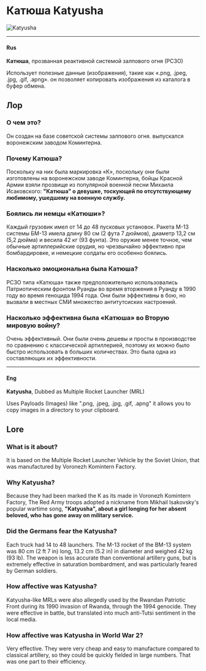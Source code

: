 # Катюша Katyusha
![Katyusha](https://github.com/anarchounidos/Katyusha/assets/94430800/e78cea73-bc72-46d2-8f96-f6b91ec2f65a)

----------------

#### Rus

**Катюша**, прозванная реактивной системой залпового огня (РСЗО)

Использует полезные данные (изображения), такие как «.png, .jpeg, .jpg, .gif, .apng».
он позволяет копировать изображения из каталога в буфер обмена.

## Лор

### О чем это?

Он создан на базе советской системы залпового огня.
выпускался воронежским заводом Коминтерна.

### Почему Катюша?

Поскольку на них была маркировка «К», поскольку они были изготовлены на воронежском заводе Коминтерна, бойцы Красной Армии взяли прозвище из популярной военной песни Михаила Исаковского:
**"Катюша" о девушке, тоскующей по отсутствующему любимому, ушедшему на военную службу.**

### Боялись ли немцы «Катюши»?

Каждый грузовик имел от 14 до 48 пусковых установок. Ракета М-13 системы БМ-13 имела длину 80 см (2 фута 7 дюймов), диаметр 13,2 см (5,2 дюйма) и весила 42 кг (93 фунта). Это оружие менее точное, чем обычные артиллерийские орудия, но чрезвычайно эффективно при бомбардировке, и немецкие солдаты его особенно боялись.

### Насколько эмоциональна была Катюша?

РСЗО типа «Катюша» также предположительно использовались Патриотическим фронтом Руанды во время вторжения в Руанду в 1990 году во время геноцида 1994 года. Они были эффективны в бою, но вызвали в местных СМИ множество антитутсиских настроений.

### Насколько эффективна была «Катюша» во Вторую мировую войну?

Очень эффективный. Они были очень дешевы и просты в производстве по сравнению с классической артиллерией, поэтому их можно было быстро использовать в больших количествах. Это была одна из составляющих их эффективности.

----------------

#### Eng

**Katyusha**, Dubbed as Multiple Rocket Launcher (MRL)

Uses Payloads (Images) like ".png, .jpeg, .jpg, .gif, .apng"
it allows you to copy images in a directory to your clipboard.

## Lore

### What is it about?

It is based on the Multiple Rocket Launcher Vehicle by the Soviet Union, 
that was manufactured by Voronezh Komintern Factory.

### Why Katyusha?

Because they had been marked the K as its made in Voronezh Komintern Factory, The Red Army troops adopted a nickname from Mikhail Isakovsky's popular wartime song, 
**"Katyusha", about a girl longing for her absent beloved, who has gone away on military service.**

### Did the Germans fear the Katyusha?

Each truck had 14 to 48 launchers. The M-13 rocket of the BM-13 system was 80 cm (2 ft 7 in) long, 13.2 cm (5.2 in) in diameter and weighed 42 kg (93 lb). The weapon is less accurate than conventional artillery guns, but is extremely effective in saturation bombardment, and was particularly feared by German soldiers.

### How affective was Katyusha?

Katyusha-like MRLs were also allegedly used by the Rwandan Patriotic Front during its 1990 invasion of Rwanda, through the 1994 genocide. They were effective in battle, but translated into much anti-Tutsi sentiment in the local media.

### How affective was Katyusha in World War 2?

Very effective. They were very cheap and easy to manufacture compared to classical artillery, so they could be quickly fielded in large numbers. That was one part to their efficiency.
